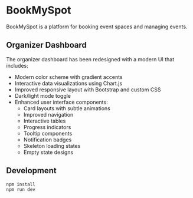 # BookMySpot

BookMySpot is a platform for booking event spaces and managing events.

## Organizer Dashboard

The organizer dashboard has been redesigned with a modern UI that includes:

- Modern color scheme with gradient accents
- Interactive data visualizations using Chart.js
- Improved responsive layout with Bootstrap and custom CSS
- Dark/light mode toggle
- Enhanced user interface components:
  - Card layouts with subtle animations
  - Improved navigation
  - Interactive tables
  - Progress indicators
  - Tooltip components
  - Notification badges
  - Skeleton loading states
  - Empty state designs

## Development

```
npm install
npm run dev
```
